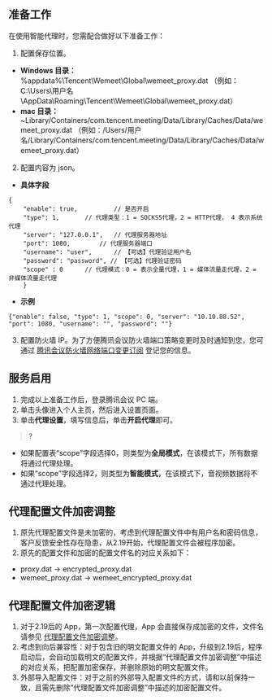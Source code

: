 ## 准备工作
在使用智能代理时，您需配合做好以下准备工作：
1. 配置保存位置。
 - **Windows 目录：** %appdata%\Tencent\Wemeet\Global\wemeet_proxy.dat （例如：C:\Users\用户名\AppData\Roaming\Tencent\Wemeet\Global\wemeet_proxy.dat）
 - **mac 目录：**~Library/Containers/com.tencent.meeting/Data/Library/Caches/Data/wemeet_proxy.dat （例如：/Users/用户名/Library/Containers/com.tencent.meeting/Data/Library/Caches/Data/wemeet_proxy.dat）
2. 配置内容为 json。
 - **具体字段**
```plaintext
{
    "enable": true, 		 // 是否开启
    "type": 1,		 // 代理类型：1 = SOCKS5代理，2 = HTTP代理， 4 表示系统代理
    "server": "127.0.0.1",	 // 代理服务器地址
    "port": 1080,		 // 代理服务器端口
    "username": "user", 	 // 【可选】代理验证用户名
    "password": "password", // 【可选】代理验证密码
    "scope" : 0		 // 代理模式：0 = 表示全量代理，1 = 媒体流量走代理，2 = 非媒体流量走代理
    }
```
 - **示例**
```plaintext
{"enable": false, "type": 1, "scope": 0, "server": "10.10.88.52", "port": 1080, "username": "", "password": ""}
```
3. 配置防火墙 IP。为了方便腾讯会议防火墙端口策略变更时及时通知到您，您可通过 [腾讯会议防火墙网络端口变更订阅](https://docs.qq.com/form/page/DSVlFZnpPRFVDSnJU?_w_tencentdocx_form=1#/fill) 登记您的信息。

## 服务启用
1. 完成以上准备工作后，登录腾讯会议 PC 端。
2. 单击头像进入个人主页，然后进入设置页面。
3. 单击**代理设置**，填写信息后，单击**开启代理**即可。
>?
 - 如果配置表“scope”字段选择0，则类型为**全局模式**，在该模式下，所有数据将通过代理处理。
 - 如果“scope”字段选择2，则类型为**智能模式**，在该模式下，音视频数据将不通过代理处理。

[](id:adjust)
## 代理配置文件加密调整
1. 原先代理配置文件是未加密的，考虑到代理配置文件中有用户名和密码信息，客户反馈安全性存在隐患，从2.19开始，代理配置文件会被程序加密。  
2. 原先的配置文件和加密的配置文件名的对应关系如下：
 - proxy.dat -> encrypted_proxy.dat
 - wemeet_proxy.dat -> wemeet_encrypted_proxy.dat

## 代理配置文件加密逻辑
1. 对于2.19后的 App，第一次配置代理，App 会直接保存成加密的文件，文件名请参见 [代理配置文件加密调整](#adjust)。    
2. 考虑到向后兼容性：对于包含旧的明文配置文件的 App，升级到2.19后，程序启动后，会自动加载明文的配置文件，并根据“代理配置文件加密调整”中描述的对应关系，把配置加密保存，并删除原始的明文配置文件。
3. 外部导入配置文件：对于之前的外部导入配置文件的方式，请和以前保持一致，且需先删除“代理配置文件加密调整”中描述的加密配置文件。
